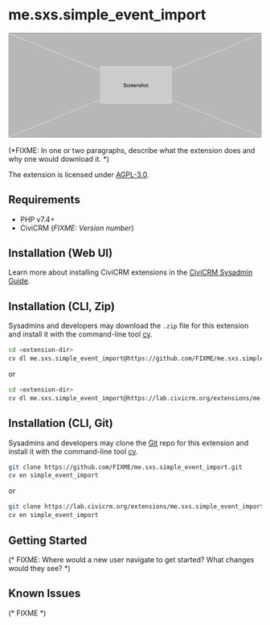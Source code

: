 # me.sxs.simple_event_import

![Screenshot](/images/screenshot.png)

(*FIXME: In one or two paragraphs, describe what the extension does and why one would download it. *)

The extension is licensed under [AGPL-3.0](LICENSE.txt).

## Requirements

* PHP v7.4+
* CiviCRM (*FIXME: Version number*)

## Installation (Web UI)

Learn more about installing CiviCRM extensions in the [CiviCRM Sysadmin Guide](https://docs.civicrm.org/sysadmin/en/latest/customize/extensions/).

## Installation (CLI, Zip)

Sysadmins and developers may download the `.zip` file for this extension and
install it with the command-line tool [cv](https://github.com/civicrm/cv).

```bash
cd <extension-dir>
cv dl me.sxs.simple_event_import@https://github.com/FIXME/me.sxs.simple_event_import/archive/master.zip
```
or
```bash
cd <extension-dir>
cv dl me.sxs.simple_event_import@https://lab.civicrm.org/extensions/me.sxs.simple_event_import/-/archive/main/me.sxs.simple_event_import-main.zip
```

## Installation (CLI, Git)

Sysadmins and developers may clone the [Git](https://en.wikipedia.org/wiki/Git) repo for this extension and
install it with the command-line tool [cv](https://github.com/civicrm/cv).

```bash
git clone https://github.com/FIXME/me.sxs.simple_event_import.git
cv en simple_event_import
```
or
```bash
git clone https://lab.civicrm.org/extensions/me.sxs.simple_event_import.git
cv en simple_event_import
```

## Getting Started

(* FIXME: Where would a new user navigate to get started? What changes would they see? *)

## Known Issues

(* FIXME *)
